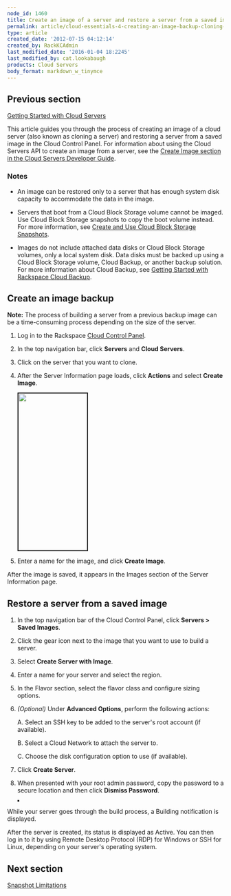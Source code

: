 ```yaml
---
node_id: 1460
title: Create an image of a server and restore a server from a saved image
permalink: article/cloud-essentials-4-creating-an-image-backup-cloning-and-restoring-a-server-from-a-saved
type: article
created_date: '2012-07-15 04:12:14'
created_by: RackKCAdmin
last_modified_date: '2016-01-04 18:2245'
last_modified_by: cat.lookabaugh
products: Cloud Servers
body_format: markdown_w_tinymce
---
```


## Previous section
[Getting Started with Cloud Servers](https://www.rackspace.com/knowledge_center/article/getting-started-with-cloud-servers-0)

This article guides you through the process of creating an image of a cloud server (also known as cloning a server) and restoring a server from a saved image in the Cloud Control Panel. For information about using the Cloud Servers API to create an image from a server, see the [Create Image section in the Cloud Servers Developer Guide](http://developer.rackspace.com/docs/cloud-servers/v2/developer-guide/#create-image-of-specified-server).

### Notes

- An image can be restored only to a server that has enough system disk capacity to accommodate the data in the image.

- Servers that boot from a Cloud Block Storage volume cannot be imaged. Use Cloud Block Storage snapshots to copy the boot volume instead. For more information, see [Create and Use Cloud Block Storage Snapshots](http://www.rackspace.com/knowledge_center/article/create-and-use-cloud-block-storage-snapshots).

- Images do not include attached data disks or Cloud Block Storage volumes, only a local system disk. Data disks must be backed up using a Cloud Block Storage volume, Cloud Backup, or another backup solution. For more information about Cloud Backup, see [Getting Started with Rackspace Cloud Backup](http://www.rackspace.com/knowledge_center/getting-started/cloud-backup).

## Create an image backup

**Note:** The process of building a server from a previous backup image can be a time-consuming process depending on the size of the server.

1. Log in to the Rackspace [Cloud Control Panel](https://mycloud.rackspace.com/).

2. In the top navigation bar, click **Servers** and **Cloud Servers**.

3. Click on the server that you want to clone.

4. After the Server Information page loads, click **Actions** and select **Create Image**.

    <img src="/knowledge_center/sites/default/files/field/image/Screen%20Shot%202015-01-12%20at%205.25.09%20AM.png" width="160" height="364" border="2" alt=""  />
	
5. Enter a name for the image, and click **Create Image**.

After the image is saved, it appears in the Images section of the Server Information page.

## Restore a server from a saved image

1. In the top navigation bar of the Cloud Control Panel, click **Servers > Saved Images**.

2. Click the gear icon next to the image that you want to use to build a server.

3. Select **Create Server with Image**.

4. Enter a name for your server and select the region.

5. In the Flavor section, select the flavor class and configure sizing options.

6. *(Optional)* Under **Advanced Options**, perform the following actions:

     A. Select an SSH key to be added to the server's root account (if available).

     B. Select a Cloud Network to attach the server to.

     C. Choose the disk configuration option to use (if available).

7. Click **Create Server**.

8. When presented with your root admin password, copy the password to a secure location and then click **Dismiss Password**.

	<img alt="" src="/knowledge_center/sites/default/files/field/image/1405-7.png" border="2" />
       
While your server goes through the build process, a Building notification is displayed.

After the server is created, its status is displayed as Active. You can then log in to it by using Remote Desktop Protocol (RDP) for Windows or SSH for Linux, depending on your server's operating system.

## Next section
[Snapshot Limitations](http://www.rackspace.com/knowledge_center/article/rackspace-cloud-essentials-cloud-server-image-limitations)
